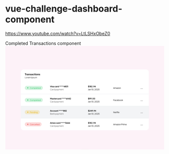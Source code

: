 # vue-challenge-dashboard-component

https://www.youtube.com/watch?v=LtLSHxObeZ0

Completed Transactions component
![Completed Transactions component](result.png)
